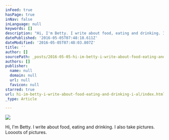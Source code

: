 ```yaml
---
inFeed: true
hasPage: true
inNav: false
inLanguage: null
keywords: []
description: "Hi, I'm Betty. I write about food, eating and drinking. I also take pictures. Loooots of pictures. "
datePublished: '2016-05-05T07:48:18.611Z'
dateModified: '2016-05-05T07:48:03.807Z'
title: ''
author: []
sourcePath: _posts/2016-05-05-hi-im-betty-i-write-about-food-eating-and-drinking-i-al.md
authors: []
publisher:
  name: null
  domain: null
  url: null
  favicon: null
starred: true
url: hi-im-betty-i-write-about-food-eating-and-drinking-i-al/index.html
_type: Article

---
```

![](https://the-grid-user-content.s3-us-west-2.amazonaws.com/8d2b33a0-fcc7-4492-b467-a40f0fbd4c7f.jpg)

Hi, I'm Betty. I write about food, eating and drinking. I also take pictures. Loooots of pictures.